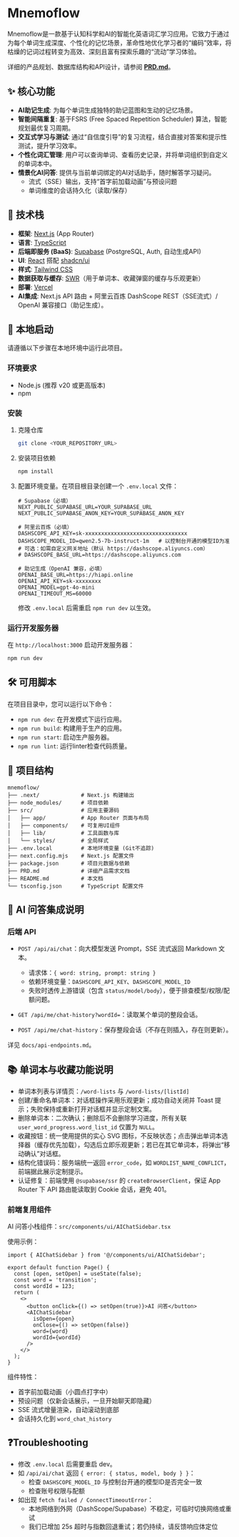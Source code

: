 # Mnemoflow

Mnemoflow是一款基于认知科学和AI的智能化英语词汇学习应用。它致力于通过为每个单词生成深度、个性化的记忆场景，革命性地优化学习者的“编码”效率，将枯燥的记词过程转变为高效、深刻且富有探索乐趣的“流动”学习体验。

详细的产品规划、数据库结构和API设计，请参阅 [**PRD.md**](./PRD.md)。

## ✨ 核心功能

- **AI助记生成**: 为每个单词生成独特的助记蓝图和生动的记忆场景。
- **智能间隔重复**: 基于FSRS (Free Spaced Repetition Scheduler) 算法，智能规划最优复习周期。
- **交互式学习与测试**: 通过“自信度引导”的复习流程，结合直接对答案和提示性测试，提升学习效率。
- **个性化词汇管理**: 用户可以查询单词、查看历史记录，并将单词组织到自定义的单词本中。
- **情景化AI问答**: 提供与当前单词绑定的AI对话助手，随时解答学习疑问。
  - 流式（SSE）输出，支持“首字前加载动画”与预设问题
  - 单词维度的会话持久化（读取/保存）

## 🚀 技术栈

- **框架**: [Next.js](https://nextjs.org/) (App Router)
- **语言**: [TypeScript](https://www.typescriptlang.org/)
- **后端即服务 (BaaS)**: [Supabase](https://supabase.io/) (PostgreSQL, Auth, 自动生成API)
- **UI**: [React](https://reactjs.org/) 搭配 [shadcn/ui](https://ui.shadcn.com/)
- **样式**: [Tailwind CSS](https://tailwindcss.com/)
- **数据获取与缓存**: [SWR](https://swr.vercel.app/)（用于单词本、收藏弹窗的缓存与乐观更新）
- **部署**: [Vercel](https://vercel.com/)
- **AI集成**: Next.js API 路由 + 阿里云百炼 DashScope REST（SSE流式）/ OpenAI 兼容接口（助记生成）。

## 🏁 本地启动

请遵循以下步骤在本地环境中运行此项目。

### 环境要求

- Node.js (推荐 v20 或更高版本)
- npm

### 安装

1.  克隆仓库
    ```sh
    git clone <YOUR_REPOSITORY_URL>
    ```
2.  安装项目依赖
    ```sh
    npm install
    ```
3.  配置环境变量。在项目根目录创建一个 `.env.local` 文件：
    ```
    # Supabase（必填）
    NEXT_PUBLIC_SUPABASE_URL=YOUR_SUPABASE_URL
    NEXT_PUBLIC_SUPABASE_ANON_KEY=YOUR_SUPABASE_ANON_KEY

    # 阿里云百炼（必填）
    DASHSCOPE_API_KEY=sk-xxxxxxxxxxxxxxxxxxxxxxxxxxxxxxxx
    DASHSCOPE_MODEL_ID=qwen2.5-7b-instruct-1m   # 以控制台开通的模型ID为准
    # 可选：如需自定义网关地址（默认 https://dashscope.aliyuncs.com）
    # DASHSCOPE_BASE_URL=https://dashscope.aliyuncs.com
    
    # 助记生成（OpenAI 兼容，必填）
    OPENAI_BASE_URL=https://hiapi.online
    OPENAI_API_KEY=sk-xxxxxxxx
    OPENAI_MODEL=gpt-4o-mini
    OPENAI_TIMEOUT_MS=60000
    ```
    修改 `.env.local` 后需重启 `npm run dev` 以生效。

### 运行开发服务器

在 `http://localhost:3000` 启动开发服务器：

```sh
npm run dev
```

## 🛠️ 可用脚本

在项目目录中，您可以运行以下命令：

- `npm run dev`: 在开发模式下运行应用。
- `npm run build`: 构建用于生产的应用。
- `npm run start`: 启动生产服务器。
- `npm run lint`: 运行linter检查代码质量。

## 📂 项目结构

```
mnemoflow/
├── .next/             # Next.js 构建输出
├── node_modules/      # 项目依赖
├── src/               # 应用主要源码
│   ├── app/           # App Router 页面与布局
│   ├── components/    # 可复用UI组件
│   ├── lib/           # 工具函数与库
│   └── styles/        # 全局样式
├── .env.local         # 本地环境变量 (Git不追踪)
├── next.config.mjs    # Next.js 配置文件
├── package.json       # 项目元数据与依赖
├── PRD.md             # 详细产品需求文档
├── README.md          # 本文档
└── tsconfig.json      # TypeScript 配置文件
```

## 🤖 AI 问答集成说明

### 后端 API

- `POST /api/ai/chat`：向大模型发送 Prompt，SSE 流式返回 Markdown 文本。
  - 请求体：`{ word: string, prompt: string }`
  - 依赖环境变量：`DASHSCOPE_API_KEY`、`DASHSCOPE_MODEL_ID`
  - 失败时透传上游错误（包含 `status/model/body`），便于排查模型/权限/配额问题。

- `GET /api/me/chat-history?wordId=`：读取某个单词的整段会话。
- `POST /api/me/chat-history`：保存整段会话（不存在则插入，存在则更新）。

详见 `docs/api-endpoints.md`。

## 📚 单词本与收藏功能说明

- 单词本列表与详情页：`/word-lists` 与 `/word-lists/[listId]`
- 创建/重命名单词本：对话框操作采用乐观更新；成功自动关闭并 Toast 提示；失败保持或重新打开对话框并显示定制文案。
- 删除单词本：二次确认；删除后不会删除学习进度，所有关联 `user_word_progress.word_list_id` 仅置为 `NULL`。
- 收藏按钮：统一使用提供的实心 SVG 图标，不反映状态；点击弹出单词本选择器（缓存优先加载），勾选后立即乐观更新；若已在其它单词本，将弹出“移动确认”对话框。
- 结构化错误码：服务端统一返回 `error_code`，如 `WORDLIST_NAME_CONFLICT`，前端据此展示定制提示。
- 认证修复：前端使用 `@supabase/ssr` 的 `createBrowserClient`，保证 App Router 下 API 路由能读取到 Cookie 会话，避免 401。

### 前端复用组件

AI 问答小栈组件：`src/components/ui/AIChatSidebar.tsx`

使用示例：

```tsx
import { AIChatSidebar } from '@/components/ui/AIChatSidebar';

export default function Page() {
  const [open, setOpen] = useState(false);
  const word = 'transition';
  const wordId = 123;
  return (
    <>
      <button onClick={() => setOpen(true)}>AI 问答</button>
      <AIChatSidebar
        isOpen={open}
        onClose={() => setOpen(false)}
        word={word}
        wordId={wordId}
      />
    </>
  );
}
```

组件特性：
- 首字前加载动画（小圆点打字中）
- 预设问题（仅新会话展示，一旦开始聊天即隐藏）
- SSE 流式增量渲染，自动滚动到底部
- 会话持久化到 `word_chat_history`

## ❓Troubleshooting

- 修改 `.env.local` 后需要重启 dev。
- 如 `/api/ai/chat` 返回 `{ error: { status, model, body } }`：
  - 检查 `DASHSCOPE_MODEL_ID` 与控制台开通的模型ID是否完全一致
  - 检查账号权限与配额
- 如出现 `fetch failed / ConnectTimeoutError`：
  - 本地网络到外网（DashScope/Supabase）不稳定，可临时切换网络或重试
  - 我们已增加 25s 超时与指数回退重试；若仍持续，请反馈响应体定位
